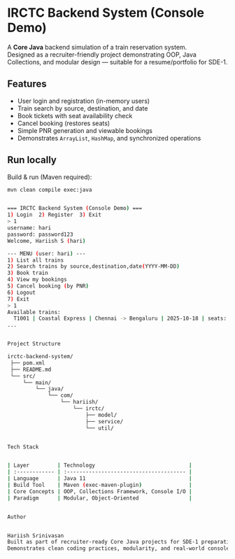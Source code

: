 # IRCTC Backend System (Console Demo)

A **Core Java** backend simulation of a train reservation system.  
Designed as a recruiter-friendly project demonstrating OOP, Java Collections, and modular design — suitable for a resume/portfolio for SDE-1.

## Features
- User login and registration (in-memory users)
- Train search by source, destination, and date
- Book tickets with seat availability check
- Cancel booking (restores seats)
- Simple PNR generation and viewable bookings
- Demonstrates `ArrayList`, `HashMap`, and synchronized operations

## Run locally
Build & run (Maven required):

```bash
mvn clean compile exec:java


=== IRCTC Backend System (Console Demo) ===
1) Login  2) Register  3) Exit
> 1
username: hari
password: password123
Welcome, Hariish S (hari)

--- MENU (user: hari) ---
1) List all trains
2) Search trains by source,destination,date(YYYY-MM-DD)
3) Book train
4) View my bookings
5) Cancel booking (by PNR)
6) Logout
7) Exit
> 1
Available trains:
  T1001 | Coastal Express | Chennai -> Bengaluru | 2025-10-18 | seats: 120 | fare: 450.00
...


Project Structure

irctc-backend-system/
 ├── pom.xml
 ├── README.md
 └── src/
     └── main/
         └── java/
             └── com/
                 └── hariish/
                     └── irctc/
                         ├── model/
                         ├── service/
                         └── util/


Tech Stack 


| Layer         | Technology                              |
| :------------ | :-------------------------------------- |
| Language      | Java 11                                 |
| Build Tool    | Maven (exec-maven-plugin)               |
| Core Concepts | OOP, Collections Framework, Console I/O |
| Paradigm      | Modular, Object-Oriented                |


Author


Hariish Srinivasan
Built as part of recruiter-ready Core Java projects for SDE-1 preparation.
Demonstrates clean coding practices, modularity, and real-world console application design.


